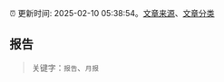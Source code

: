:alarm_clock: 更新时间: 2025-02-10 05:38:54。[文章来源](/README.md)、[文章分类](/TAGS.md)

## 报告


> 关键字：`报告`、`月报`



